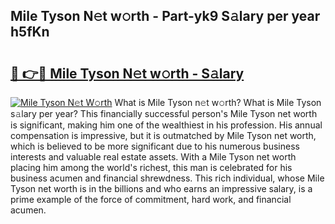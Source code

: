 ## Mile Tyson N𝚎t w𝚘rth - Part-yk9 S𝚊lary per year h5fKn

# <h2><a href="http://gc02pvq.nevu.top/?p=Mile+Tyson">🔗 👉🔴 Mile Tyson N𝚎t w𝚘rth - S𝚊lary</a></h2>

[![Mile Tyson N𝚎t W𝚘rth](https://i.imgur.com/Oavwk0R.jpeg)](http://gc02pvq.nevu.top/?p=Mile+Tyson)
What is Mile Tyson n𝚎t w𝚘rth? What is Mile Tyson s𝚊lary per year?
This financially successful person's Mile Tyson net worth is significant, making him one of the wealthiest in his profession. His annual compensation is impressive, but it is outmatched by Mile Tyson net worth, which is believed to be more significant due to his numerous business interests and valuable real estate assets. With a Mile Tyson net worth placing him among the world's richest, this man is celebrated for his business acumen and financial shrewdness. This rich individual, whose Mile Tyson net worth is in the billions and who earns an impressive salary, is a prime example of the force of commitment, hard work, and financial acumen.

